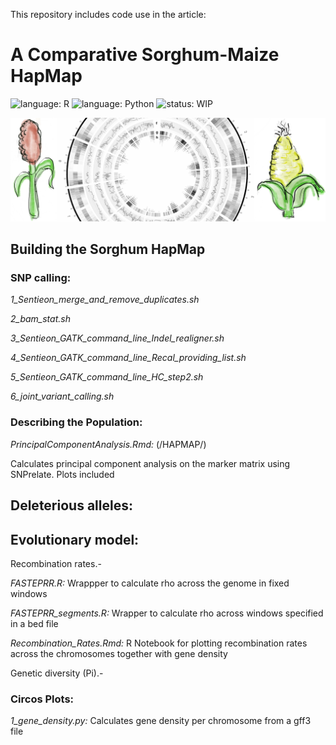 This repository includes code use in the article:

#  **A Comparative Sorghum-Maize HapMap**
![language: R](https://img.shields.io/badge/language-R-blue.svg)
![language: Python](https://img.shields.io/badge/language-Python-green.svg)
![status: WIP](https://img.shields.io/badge/status-WorkInProgress-red.svg)

![alt text](https://github.com/GoreLab/Sorghum-HapMap/blob/master/CIRCOS/GitHub_figure.svg)

## **Building the Sorghum HapMap**

  ### SNP calling:
  *1_Sentieon_merge_and_remove_duplicates.sh*

  *2_bam_stat.sh*

  *3_Sentieon_GATK_command_line_Indel_realigner.sh*

  *4_Sentieon_GATK_command_line_Recal_providing_list.sh*

  *5_Sentieon_GATK_command_line_HC_step2.sh*

  *6_joint_variant_calling.sh*

  ### Describing the Population:

  *PrincipalComponentAnalysis.Rmd:* (/HAPMAP/)

  Calculates principal component analysis on the marker matrix using SNPrelate. Plots included


## **Deleterious alleles:**





## **Evolutionary model:**

  Recombination rates.-

  *FASTEPRR.R:* Wrappper to calculate rho across the genome in fixed windows

  *FASTEPRR_segments.R:* Wrapper to calculate rho across windows specified in a bed file

  *Recombination_Rates.Rmd:* R Notebook for plotting recombination rates across the chromosomes together with gene density 

  Genetic diversity (Pi).-


  ### Circos Plots: 
  *1_gene_density.py:* Calculates gene density per chromosome from a gff3 file
